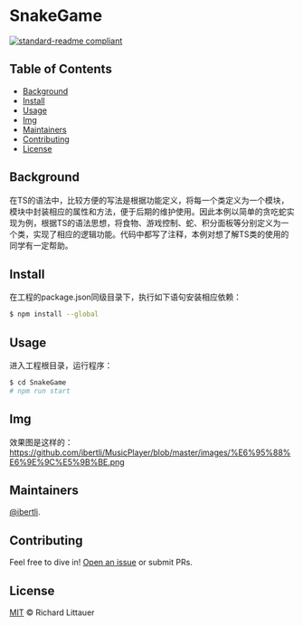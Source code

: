 # SnakeGame

[![standard-readme compliant](https://img.shields.io/badge/readme%20style-standard-brightgreen.svg?style=flat-square)](https://github.com/RichardLitt/standard-readme)

## Table of Contents

- [Background](#background)
- [Install](#install)
- [Usage](#usage)
- [Img](#img)
- [Maintainers](#maintainers)
- [Contributing](#contributing)
- [License](#license)

## Background

在TS的语法中，比较方便的写法是根据功能定义，将每一个类定义为一个模块，模块中封装相应的属性和方法，便于后期的维护使用。因此本例以简单的贪吃蛇实现为例，根据TS的语法思想，将食物、游戏控制、蛇、积分面板等分别定义为一个类，实现了相应的逻辑功能。代码中都写了注释，本例对想了解TS类的使用的同学有一定帮助。

## Install

在工程的package.json同级目录下，执行如下语句安装相应依赖：

```sh
$ npm install --global
```

## Usage

进入工程根目录，运行程序：

```sh
$ cd SnakeGame
# npm run start
```


## Img

效果图是这样的：https://github.com/ibertli/MusicPlayer/blob/master/images/%E6%95%88%E6%9E%9C%E5%9B%BE.png

## Maintainers

[@ibertli](https://github.com/ibertli).

## Contributing

Feel free to dive in! [Open an issue](https://github.com/RichardLitt/standard-readme/issues/new) or submit PRs.

## License

[MIT](LICENSE) © Richard Littauer
